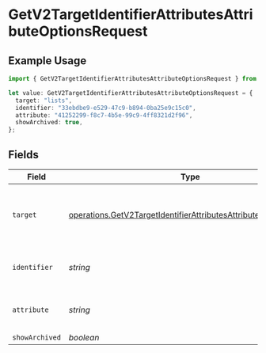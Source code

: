# GetV2TargetIdentifierAttributesAttributeOptionsRequest

## Example Usage

```typescript
import { GetV2TargetIdentifierAttributesAttributeOptionsRequest } from "attio-js/models/operations/getv2targetidentifierattributesattributeoptions.js";

let value: GetV2TargetIdentifierAttributesAttributeOptionsRequest = {
  target: "lists",
  identifier: "33ebdbe9-e529-47c9-b894-0ba25e9c15c0",
  attribute: "41252299-f8c7-4b5e-99c9-4ff8321d2f96",
  showArchived: true,
};
```

## Fields

| Field                                                                                                                                                | Type                                                                                                                                                 | Required                                                                                                                                             | Description                                                                                                                                          | Example                                                                                                                                              |
| ---------------------------------------------------------------------------------------------------------------------------------------------------- | ---------------------------------------------------------------------------------------------------------------------------------------------------- | ---------------------------------------------------------------------------------------------------------------------------------------------------- | ---------------------------------------------------------------------------------------------------------------------------------------------------- | ---------------------------------------------------------------------------------------------------------------------------------------------------- |
| `target`                                                                                                                                             | [operations.GetV2TargetIdentifierAttributesAttributeOptionsTarget](../../models/operations/getv2targetidentifierattributesattributeoptionstarget.md) | :heavy_check_mark:                                                                                                                                   | Whether the attribute is on an object or a list.                                                                                                     | lists                                                                                                                                                |
| `identifier`                                                                                                                                         | *string*                                                                                                                                             | :heavy_check_mark:                                                                                                                                   | N/A                                                                                                                                                  | 33ebdbe9-e529-47c9-b894-0ba25e9c15c0                                                                                                                 |
| `attribute`                                                                                                                                          | *string*                                                                                                                                             | :heavy_check_mark:                                                                                                                                   | N/A                                                                                                                                                  | 41252299-f8c7-4b5e-99c9-4ff8321d2f96                                                                                                                 |
| `showArchived`                                                                                                                                       | *boolean*                                                                                                                                            | :heavy_minus_sign:                                                                                                                                   | N/A                                                                                                                                                  | true                                                                                                                                                 |